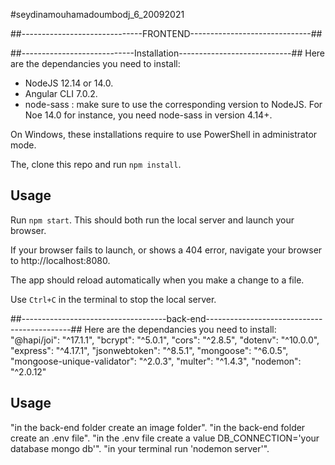 #seydinamouhamadoumbodj_6_20092021

##------------------------------FRONTEND------------------------------##

##----------------------------Installation----------------------------##
Here are the dependancies you need to install:
- NodeJS 12.14 or 14.0.
- Angular CLI 7.0.2.
- node-sass : make sure to use the corresponding version to NodeJS. For Noe 14.0 for instance, you need node-sass in version 4.14+.

On Windows, these installations require to use PowerShell in administrator mode.

The, clone this repo and run `npm install`.


## Usage ##

Run `npm start`. This should both run the local server and launch your browser.

If your browser fails to launch, or shows a 404 error, navigate your browser to http://localhost:8080.

The app should reload automatically when you make a change to a file.

Use `Ctrl+C` in the terminal to stop the local server.


##------------------------------------back-end--------------------------------------------##
Here are the dependancies you need to install:
"@hapi/joi": "^17.1.1",
"bcrypt": "^5.0.1",
"cors": "^2.8.5",
"dotenv": "^10.0.0",
"express": "^4.17.1",
"jsonwebtoken": "^8.5.1",
"mongoose": "^6.0.5",
"mongoose-unique-validator": "^2.0.3",
"multer": "^1.4.3",
"nodemon": "^2.0.12"

## Usage ##
"in the back-end folder create an image folder".
"in the back-end folder create an .env file".
"in the .env file create a value DB_CONNECTION='your database mongo db'".
"in your terminal run 'nodemon server'".



